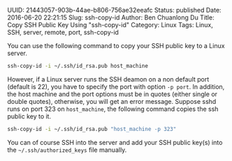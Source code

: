 UUID: 21443057-903b-44ae-b806-756ae32eeafc
Status: published
Date: 2016-06-20 22:21:15
Slug: ssh-copy-id
Author: Ben Chuanlong Du
Title: Copy SSH Public Key Using "ssh-copy-id"
Category: Linux
Tags: Linux, SSH, server, remote, port, ssh-copy-id

You can use the following command to copy your SSH public key to a Linux server.
```bash
ssh-copy-id -i ~/.ssh/id_rsa.pub host_machine
```
However, 
if a Linux server runs the SSH deamon on a non default port (default is 22), 
you have to specify the port with option `-p port`. 
In addition, 
the host machine and the port options must be in quotes 
(either single or double quotes), 
otherwise, 
you will get an error message.
Suppose sshd runs on port 323 on `host_machine`, 
the following command copies the ssh public key to it. 
```bash
ssh-copy-id -i ~/.ssh/id_rsa.pub "host_machine -p 323"
```
You can of course SSH into the server 
and add your SSH public key(s) into the `~/.ssh/authorized_keys` file manually.
